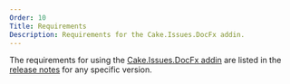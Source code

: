 ```yaml
---
Order: 10
Title: Requirements
Description: Requirements for the Cake.Issues.DocFx addin.
---
```

The requirements for using the [Cake.Issues.DocFx addin] are listed in the [release notes] for any specific version.

[Cake.Issues.DocFx addin]: https://www.nuget.org/packages/Cake.Issues.DocFx
[release notes]: release-notes
